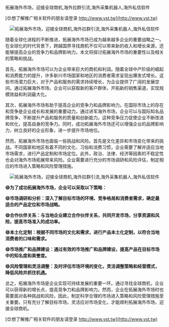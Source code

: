拓展海外市场，迎接全球商机,海外拉群引流,海外采集机器人,海外私信软件

[😍想了解推广相关软件的朋友请登录 http://www.vst.tw](http://www.vst.tw)

 <center><img src="https://vst.tw/MP4/tuiguang/png/3.png" alt="拓展海外市场，迎接全球商机,海外拉群引流,海外采集机器人,海外私信软件"></center>

随着全球化进程的不断推进，拓展海外市场已成为越来越多企业的重要战略之一。在全球化的时代背景下，跨越国界寻找商机不仅可以带来新的收入和增长来源，还能够提高企业的竞争力和品牌影响力。本文将探讨拓展海外市场的重要性以及相关的策略和挑战。

首先，拓展海外市场可以为企业带来巨大的商机和利润。随着全球中产阶级的崛起和消费能力的提升，许多新兴市场国家和地区的消费者需求呈现出爆发式增长。这些市场潜力巨大，对于产品和服务的需求持续增长，为企业提供了广阔的发展空间。通过拓展海外市场，企业可以获取新的客户群体，开拓新的销售渠道，实现规模效益和利润最大化。

其次，拓展海外市场有助于提高企业的竞争力和品牌影响力。在国际市场上的存在和竞争是企业成长和发展的重要动力。通过进军海外市场，企业可以与国际知名品牌竞争，不断提升产品和服务的质量和创新能力。这种竞争压力促使企业不断改进和优化，提高自身的竞争力。同时，成功拓展海外市场还可以增强企业的品牌影响力，树立良好的企业形象，进一步提升市场地位。

然而，拓展海外市场也面临一些挑战和风险。首先是文化差异和市场变化带来的挑战。不同国家和地区有着不同的文化、习俗和消费习惯，企业需要了解并适应当地市场需求，进行产品定制和市场定位。此外，政治、法律、经济等因素的不稳定性也会对海外市场拓展带来风险。企业需要进行充分的市场调研和风险评估，制定相应的市场进入策略和风险管理措施。

 <center><img src="https://vst.tw/MP4/tuiguang/png/6.png" alt="拓展海外市场，迎接全球商机,海外拉群引流,海外采集机器人,海外私信软件"></center>

**😄为了成功拓展海外市场，企业可以采取以下策略：**

**😄市场调研和分析：深入了解目标市场的环境、竞争格局和消费者需求，确定最适合的产品定位和市场战略。**

**😄合作伙伴关系：与当地企业建立合作伙伴关系，共同开发市场，分享资源和风险，提高市场准入的成功率。**

**😄本土化定制：根据不同市场的文化和需求，进行产品本土化定制，以符合当地消费者的口味和需求。**

**😄市场推广和品牌建设：通过有效的市场推广和品牌建设，提高产品在目标市场中的知名度和美誉度。**

**😄风险管理和灵活调整：及时评估市场环境的变化，灵活调整策略和经营模式，降低风险并抓住机遇。**

总之，拓展海外市场是企业实现可持续发展的重要一环。通过寻找全球商机，企业可以获得新的增长点，提高竞争力和品牌影响力。然而，企业在拓展海外市场时也需要面对各种挑战和风险，因此，制定科学合理的市场进入策略和风险管理措施至关重要。只有充分了解目标市场，灵活应对市场变化，才能顺利拓展海外市场，迎接全球商机。

[😍想了解推广相关软件的朋友请登录 http://www.vst.tw](http://www.vst.tw)



